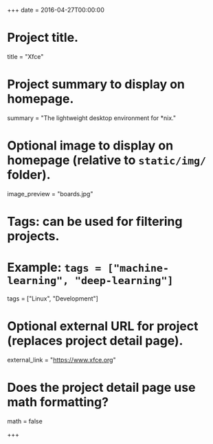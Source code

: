 +++
date = 2016-04-27T00:00:00

# Project title.
title = "Xfce"

# Project summary to display on homepage.
summary = "The lightweight desktop environment for *nix."

# Optional image to display on homepage (relative to `static/img/` folder).
image_preview = "boards.jpg"

# Tags: can be used for filtering projects.
# Example: `tags = ["machine-learning", "deep-learning"]`
tags = ["Linux", "Development"]

# Optional external URL for project (replaces project detail page).
external_link = "https://www.xfce.org"

# Does the project detail page use math formatting?
math = false

+++
